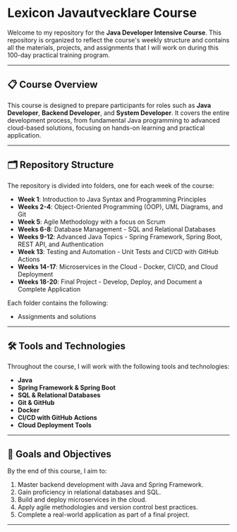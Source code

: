 # Lexicon Javautvecklare Course


Welcome to my repository for the **Java Developer Intensive Course**.
This repository is organized to reflect the course's weekly structure and contains all the materials, projects, and assignments that I will work on during this 100-day practical training program.

---

## 📋 Course Overview

This course is designed to prepare participants for roles such as **Java Developer**, **Backend Developer**, and **System Developer**. It covers the entire development process, from fundamental Java programming to advanced cloud-based solutions, focusing on hands-on learning and practical application.

---

## 🗂️ Repository Structure

The repository is divided into folders, one for each week of the course:

- **Week 1**: Introduction to Java Syntax and Programming Principles  
- **Weeks 2-4**: Object-Oriented Programming (OOP), UML Diagrams, and Git  
- **Week 5**: Agile Methodology with a focus on Scrum  
- **Weeks 6-8**: Database Management - SQL and Relational Databases  
- **Weeks 9-12**: Advanced Java Topics - Spring Framework, Spring Boot, REST API, and Authentication  
- **Week 13**: Testing and Automation - Unit Tests and CI/CD with GitHub Actions  
- **Weeks 14-17**: Microservices in the Cloud - Docker, CI/CD, and Cloud Deployment  
- **Weeks 18-20**: Final Project - Develop, Deploy, and Document a Complete Application  

Each folder contains the following:
- Assignments and solutions

---

## 🛠️ Tools and Technologies

Throughout the course, I will work with the following tools and technologies:

- **Java**  
- **Spring Framework & Spring Boot**  
- **SQL & Relational Databases**  
- **Git & GitHub**  
- **Docker**  
- **CI/CD with GitHub Actions**  
- **Cloud Deployment Tools**

---

## 🎯 Goals and Objectives

By the end of this course, I aim to:  
1. Master backend development with Java and Spring Framework.  
2. Gain proficiency in relational databases and SQL.  
3. Build and deploy microservices in the cloud.  
4. Apply agile methodologies and version control best practices.  
5. Complete a real-world application as part of a final project.  

---
